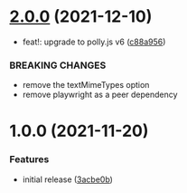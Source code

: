 # [2.0.0](https://github.com/redabacha/polly-adapter-playwright/compare/v1.0.0...v2.0.0) (2021-12-10)


* feat!: upgrade to polly.js v6 ([c88a956](https://github.com/redabacha/polly-adapter-playwright/commit/c88a95612ad269557d07262fa51f73986c8678c4))


### BREAKING CHANGES

* remove the textMimeTypes option
* remove playwright as a peer dependency

# 1.0.0 (2021-11-20)


### Features

* initial release ([3acbe0b](https://github.com/redabacha/polly-adapter-playwright/commit/3acbe0b6367c9a6148f134b6acae77aa672afd45))
